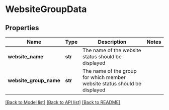# WebsiteGroupData

## Properties
Name | Type | Description | Notes
------------ | ------------- | ------------- | -------------
**website_name** | **str** | The name of the website status should be displayed | 
**website_group_name** | **str** | The name of the group for which member website status should be displayed | 

[[Back to Model list]](../README.md#documentation-for-models) [[Back to API list]](../README.md#documentation-for-api-endpoints) [[Back to README]](../README.md)


